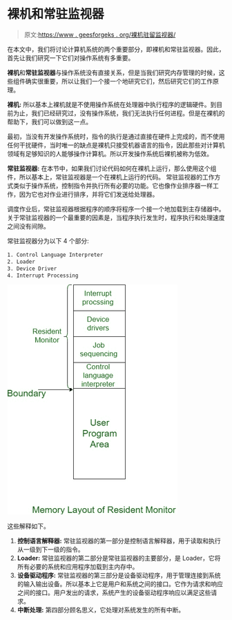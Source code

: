 # 裸机和常驻监视器

> 原文:[https://www . geesforgeks . org/裸机驻留监视器/](https://www.geeksforgeeks.org/bare-machine-and-resident-monitor/)

在本文中，我们将讨论计算机系统的两个重要部分，即裸机和常驻监视器。因此，首先让我们研究一下它们对操作系统有多重要。

**裸机**和**常驻监视器**与操作系统没有直接关系，但是当我们研究内存管理的时候，这些组件确实很重要，所以让我们一个接一个地研究它们，然后研究它们的工作原理。

**裸机:**
所以基本上裸机就是不使用操作系统在处理器中执行程序的逻辑硬件。到目前为止，我们已经研究过，没有操作系统，我们无法执行任何进程。但是在裸机的帮助下，我们可以做到这一点。

最初，当没有开发操作系统时，指令的执行是通过直接在硬件上完成的，而不使用任何干扰硬件，当时唯一的缺点是裸机只接受机器语言的指令，因此那些对计算机领域有足够知识的人能够操作计算机。所以开发操作系统后裸机被称为低效。

**常驻监视器:**
在本节中，如果我们讨论代码如何在裸机上运行，那么使用这个组件，所以基本上，常驻监视器是一个在裸机上运行的代码。
常驻监视器的工作方式类似于操作系统，控制指令并执行所有必要的功能。它也像作业排序器一样工作，因为它也对作业进行排序，并将它们发送给处理器。

调度作业后，常驻监视器根据程序的顺序将程序一个接一个地加载到主存储器中。关于常驻监视器的一个最重要的因素是，当程序执行发生时，程序执行和处理速度之间没有间隙。

常驻监视器分为以下 4 个部分:

```
1. Control Language Interpreter
2. Loader
3. Device Driver
4. Interrupt Processing 
```

![](img/514f23f1d0a603e98c959837651f2527.png)

这些解释如下。

1.  **控制语言解释器:**
    常驻监视器的第一部分是控制语言解释器，用于读取和执行从一级到下一级的指令。
2.  **Loader:**
    常驻监视器的第二部分是常驻监视器的主要部分，是 Loader，它将所有必要的系统和应用程序加载到主内存中。
3.  **设备驱动程序:**
    常驻监视器的第三部分是设备驱动程序，用于管理连接到系统的输入输出设备。所以基本上它是用户和系统之间的接口。它作为请求和响应之间的接口。用户发出的请求，系统产生的设备驱动程序响应以满足这些请求。
4.  **中断处理:**
    第四部分顾名思义，它处理对系统发生的所有中断。